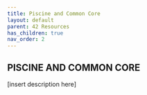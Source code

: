```yaml
---
title: Piscine and Common Core
layout: default
parent: 42 Resources
has_children: true
nav_order: 2
---
```


## **PISCINE AND COMMON CORE**

[insert description here]